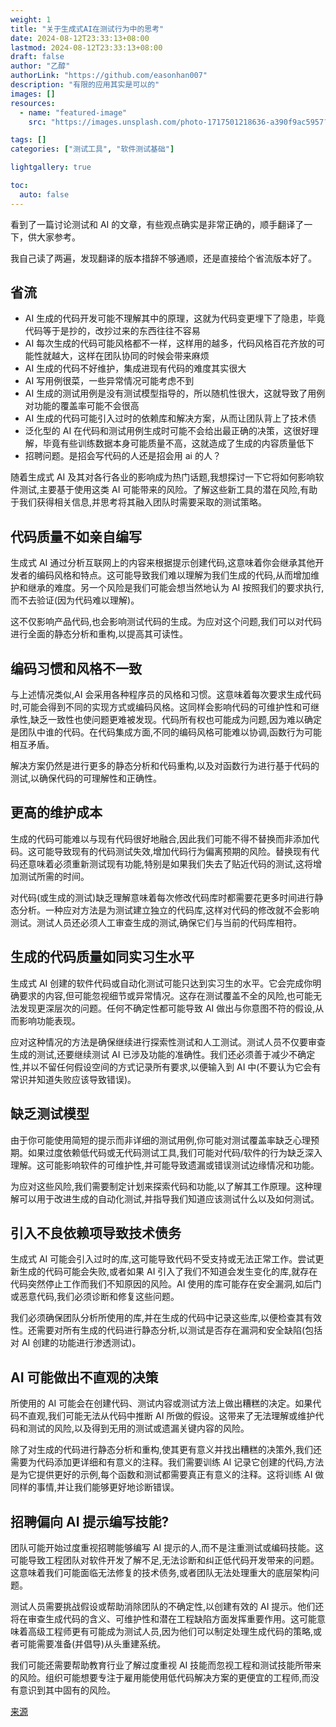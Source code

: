 ```yaml
---
weight: 1
title: "关于生成式AI在测试行为中的思考"
date: 2024-08-12T23:33:13+08:00
lastmod: 2024-08-12T23:33:13+08:00
draft: false
author: "乙醇"
authorLink: "https://github.com/easonhan007"
description: "有限的应用其实是可以的"
images: []
resources:
  - name: "featured-image"
    src: "https://images.unsplash.com/photo-1717501218636-a390f9ac5957?w=300"

tags: []
categories: ["测试工具", "软件测试基础"]

lightgallery: true

toc:
  auto: false
---
```


看到了一篇讨论测试和 AI 的文章，有些观点确实是非常正确的，顺手翻译了一下，供大家参考。

我自己读了两遍，发现翻译的版本措辞不够通顺，还是直接给个省流版本好了。

## 省流

- AI 生成的代码开发可能不理解其中的原理，这就为代码变更埋下了隐患，毕竟代码等于是抄的，改抄过来的东西往往不容易
- AI 每次生成的代码可能风格都不一样，这样用的越多，代码风格百花齐放的可能性就越大，这样在团队协同的时候会带来麻烦
- AI 生成的代码不好维护，集成进现有代码的难度其实很大
- AI 写用例很菜，一些异常情况可能考虑不到
- AI 生成的测试用例是没有测试模型指导的，所以随机性很大，这就导致了用例对功能的覆盖率可能不会很高
- AI 生成的代码可能引入过时的依赖库和解决方案，从而让团队背上了技术债
- 泛化型的 AI 在代码和测试用例生成时可能不会给出最正确的决策，这很好理解，毕竟有些训练数据本身可能质量不高，这就造成了生成的内容质量低下
- 招聘问题。是招会写代码的人还是招会用 ai 的人？

随着生成式 AI 及其对各行各业的影响成为热门话题,我想探讨一下它将如何影响软件测试,主要基于使用这类 AI 可能带来的风险。了解这些新工具的潜在风险,有助于我们获得相关信息,并思考将其融入团队时需要采取的测试策略。

## 代码质量不如亲自编写

生成式 AI 通过分析互联网上的内容来根据提示创建代码,这意味着你会继承其他开发者的编码风格和特点。这可能导致我们难以理解为我们生成的代码,从而增加维护和继承的难度。另一个风险是我们可能会想当然地认为 AI 按照我们的要求执行,而不去验证(因为代码难以理解)。

这不仅影响产品代码,也会影响测试代码的生成。为应对这个问题,我们可以对代码进行全面的静态分析和重构,以提高其可读性。

## 编码习惯和风格不一致

与上述情况类似,AI 会采用各种程序员的风格和习惯。这意味着每次要求生成代码时,可能会得到不同的实现方式或编码风格。这同样会影响代码的可维护性和可继承性,缺乏一致性也使问题更难被发现。代码所有权也可能成为问题,因为难以确定是团队中谁的代码。在代码集成方面,不同的编码风格可能难以协调,函数行为可能相互矛盾。

解决方案仍然是进行更多的静态分析和代码重构,以及对函数行为进行基于代码的测试,以确保代码的可理解性和正确性。

## 更高的维护成本

生成的代码可能难以与现有代码很好地融合,因此我们可能不得不替换而非添加代码。这可能导致现有的代码测试失效,增加代码行为偏离预期的风险。替换现有代码还意味着必须重新测试现有功能,特别是如果我们失去了贴近代码的测试,这将增加测试所需的时间。

对代码(或生成的测试)缺乏理解意味着每次修改代码库时都需要花更多时间进行静态分析。一种应对方法是为测试建立独立的代码库,这样对代码的修改就不会影响测试。测试人员还必须人工审查生成的测试,确保它们与当前的代码库相符。

## 生成的代码质量如同实习生水平

生成式 AI 创建的软件代码或自动化测试可能只达到实习生的水平。它会完成你明确要求的内容,但可能忽视细节或异常情况。这存在测试覆盖不全的风险,也可能无法发现更深层次的问题。任何不确定性都可能导致 AI 做出与你意图不符的假设,从而影响功能表现。

应对这种情况的方法是确保继续进行探索性测试和人工测试。测试人员不仅要审查生成的测试,还要继续测试 AI 已涉及功能的准确性。我们还必须善于减少不确定性,并以不留任何假设空间的方式记录所有要求,以便输入到 AI 中(不要认为它会有常识并知道失败应该导致错误)。

## 缺乏测试模型

由于你可能使用简短的提示而非详细的测试用例,你可能对测试覆盖率缺乏心理预期。如果过度依赖低代码或无代码测试工具,我们可能对代码/软件的行为缺乏深入理解。这可能影响软件的可维护性,并可能导致遗漏或错误测试边缘情况和功能。

为应对这些风险,我们需要制定计划来探索代码和功能,以了解其工作原理。这种理解可以用于改进生成的自动化测试,并指导我们知道应该测试什么以及如何测试。

## 引入不良依赖项导致技术债务

生成式 AI 可能会引入过时的库,这可能导致代码不受支持或无法正常工作。尝试更新生成的代码可能会失败,或者如果 AI 引入了我们不知道会发生变化的库,就存在代码突然停止工作而我们不知原因的风险。AI 使用的库可能存在安全漏洞,如后门或恶意代码,我们必须诊断和修复这些问题。

我们必须确保团队分析所使用的库,并在生成的代码中记录这些库,以便检查其有效性。还需要对所有生成的代码进行静态分析,以测试是否存在漏洞和安全缺陷(包括对 AI 创建的功能进行渗透测试)。

## AI 可能做出不直观的决策

所使用的 AI 可能会在创建代码、测试内容或测试方法上做出糟糕的决定。如果代码不直观,我们可能无法从代码中推断 AI 所做的假设。这带来了无法理解或维护代码和测试的风险,以及得到无用的测试或遗漏关键内容的风险。

除了对生成的代码进行静态分析和重构,使其更有意义并找出糟糕的决策外,我们还需要为代码添加更详细和有意义的注释。我们需要训练 AI 记录它创建的代码,方法是为它提供更好的示例,每个函数和测试都需要真正有意义的注释。这将训练 AI 做同样的事情,并让我们能够更好地诊断错误。

## 招聘偏向 AI 提示编写技能?

团队可能开始过度重视招聘能够编写 AI 提示的人,而不是注重测试或编码技能。这可能导致工程团队对软件开发了解不足,无法诊断和纠正低代码开发带来的问题。这意味着我们可能面临无法修复的技术债务,或者团队无法处理重大的底层架构问题。

测试人员需要挑战假设或帮助消除团队的不确定性,以创建有效的 AI 提示。他们还将在审查生成代码的含义、可维护性和潜在工程缺陷方面发挥重要作用。这可能意味着高级工程师更有可能成为测试人员,因为他们可以制定处理生成代码的策略,或者可能需要准备(并倡导)从头重建系统。

我们可能还需要帮助教育行业了解过度重视 AI 技能而忽视工程和测试技能所带来的风险。组织可能想要专注于雇用能使用低代码解决方案的更便宜的工程师,而没有意识到其中固有的风险。

[来源](https://cakehurstryan.com/2024/07/26/considering-generative-ai-in-testing/)
